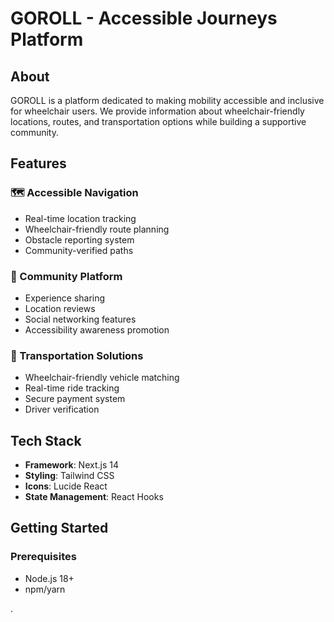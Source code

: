 # GOROLL - Accessible Journeys Platform

## About
GOROLL is a platform dedicated to making mobility accessible and inclusive for wheelchair users. We provide information about wheelchair-friendly locations, routes, and transportation options while building a supportive community.

## Features

### 🗺️ Accessible Navigation
- Real-time location tracking
- Wheelchair-friendly route planning
- Obstacle reporting system
- Community-verified paths

### 👥 Community Platform
- Experience sharing
- Location reviews
- Social networking features
- Accessibility awareness promotion

### 🚗 Transportation Solutions
- Wheelchair-friendly vehicle matching
- Real-time ride tracking
- Secure payment system
- Driver verification

## Tech Stack
- **Framework**: Next.js 14
- **Styling**: Tailwind CSS
- **Icons**: Lucide React
- **State Management**: React Hooks

## Getting Started

### Prerequisites
- Node.js 18+ 
- npm/yarn

.
